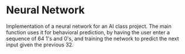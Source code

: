 # Neural Network

Implementation of a neural network for an AI class project. The main function uses it for behavioral prediction, by having the user enter a sequence of 64 1's and 0's, and training the network to predict the next input given the previous 32.
